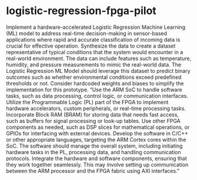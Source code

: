 # logistic-regression-fpga-pilot
Implement a hardware-accelerated Logistic Regression Machine Learning (ML) model to address real-time decision-making in sensor-based applications where rapid and accurate classification of incoming data is crucial for effective operation. Synthesize the data to create a dataset representative of typical conditions that the system would encounter in a real-world environment. The data can include features such as   temperature, humidity, and pressure measurements to mimic the real-world data. The Logistic Regression ML Model should leverage this dataset to predict binary outcomes such as whether environmental conditions exceed predefined thresholds or not. Consider hardcoded weights and biases to simplify the implementation for this prototype.
“Use the ARM SoC to handle software tasks, such as data processing, control logic, or communication interfaces. Utilize the Programmable Logic (PL) part of the FPGA to implement hardware accelerators, custom peripherals, or real-time processing tasks. Incorporate Block RAM (BRAM) for storing data that needs fast access, such as buffers for signal processing or look-up tables. Use other FPGA components as needed, such as DSP slices for mathematical operations, or GPIOs for interfacing with external devices.
Develop the software in C/C++ or other appropriate languages, targeting the ARM Cortex cores within the SoC. The software should manage the overall system, including initiating hardware tasks in the PL, processing data, and handling communication protocols. Integrate the hardware and software components, ensuring that they work together seamlessly. This may involve setting up communication between the ARM processor and the FPGA fabric using AXI interfaces.”

